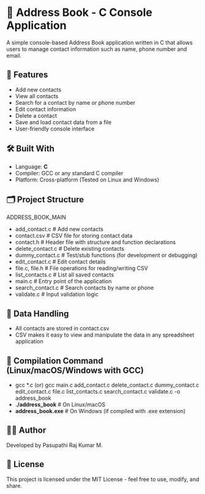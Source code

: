 # 📒 Address Book - C Console Application

A simple console-based Address Book application written in C that allows users to manage contact information such as name, phone number and email.

## 📌 Features

- Add new contacts
- View all contacts
- Search for a contact by name or phone number
- Edit contact information
- Delete a contact
- Save and load contact data from a file
- User-friendly console interface

## 🛠️ Built With

- Language: **C**
- Compiler: GCC or any standard C compiler
- Platform: Cross-platform (Tested on Linux and Windows)

## 🗂️ Project Structure

ADDRESS_BOOK_MAIN 
 - add_contact.c # Add new contacts
 - contact.csv # CSV file for storing contact data
 - contact.h # Header file with structure and function declarations
 - delete_contact.c # Delete existing contacts
 - dummy_contact.c # Test/stub functions (for development or debugging)
 - edit_contact.c # Edit contact details
 - file.c, file.h # File operations for reading/writing CSV
 - list_contacts.c # List all saved contacts
 - main.c # Entry point of the application
 - search_contact.c # Search contacts by name or phone
 - validate.c # Input validation logic

## 💾 Data Handling
 - All contacts are stored in contact.csv
 - CSV makes it easy to view and manipulate the data in any spreadsheet application

## 🔧 Compilation Command (Linux/macOS/Windows with GCC)
 - gcc *.c (or) gcc main.c add_contact.c delete_contact.c dummy_contact.c edit_contact.c file.c list_contacts.c search_contact.c validate.c -o address_book
 - **./address_book**     # On Linux/macOS
 - **address_book.exe**   # On Windows (if compiled with .exe extension)


## 🙋‍♂️ Author
Developed by Pasupathi Raj Kumar M.

## 📄 License
This project is licensed under the MIT License - feel free to use, modify, and share.


